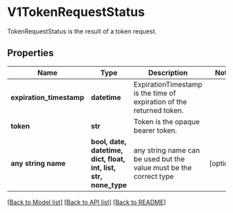 # V1TokenRequestStatus

TokenRequestStatus is the result of a token request.

## Properties
Name | Type | Description | Notes
------------ | ------------- | ------------- | -------------
**expiration_timestamp** | **datetime** | ExpirationTimestamp is the time of expiration of the returned token. | 
**token** | **str** | Token is the opaque bearer token. | 
**any string name** | **bool, date, datetime, dict, float, int, list, str, none_type** | any string name can be used but the value must be the correct type | [optional]

[[Back to Model list]](../README.md#documentation-for-models) [[Back to API list]](../README.md#documentation-for-api-endpoints) [[Back to README]](../README.md)


